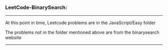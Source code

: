 ### LeetCode-BinarySearch:
-------------------------------------------------

At this point in time, Leetcode problems are in the JavaScript/Easy folder

The problems not in the folder mentioned above are from the binarysearch website

-------------------------------------------------


